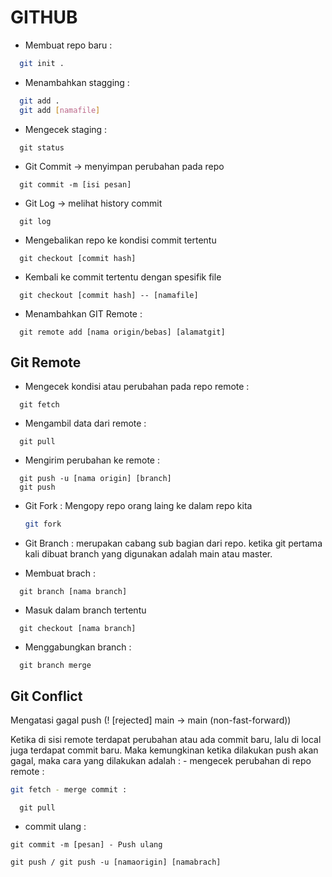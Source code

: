 # GITHUB

- Membuat repo baru :

```bash
  git init .
```

- Menambahkan stagging :

```bash
  git add .
  git add [namafile]
```

- Mengecek staging :

```
  git status
```

- Git Commit -> menyimpan perubahan pada repo

```
  git commit -m [isi pesan]
```

- Git Log -> melihat history commit

```
  git log
```

- Mengebalikan repo ke kondisi commit tertentu

```
  git checkout [commit hash]
```

- Kembali ke commit tertentu dengan spesifik file

```
  git checkout [commit hash] -- [namafile]
```

- Menambahkan GIT Remote :

```
  git remote add [nama origin/bebas] [alamatgit]
```

## Git Remote

- Mengecek kondisi atau perubahan pada repo remote :

```
  git fetch
```

- Mengambil data dari remote :

```
  git pull
```

- Mengirim perubahan ke remote :

```
  git push -u [nama origin] [branch]
  git push
```

- Git Fork : Mengopy repo orang laing ke dalam repo kita

  ```bash
  git fork
  ```

- Git Branch : merupakan cabang sub bagian dari repo. ketika git pertama kali dibuat branch yang digunakan adalah main atau master.
- Membuat brach :

```
  git branch [nama branch]
```

- Masuk dalam branch tertentu

```
  git checkout [nama branch]
```

- Menggabungkan branch :

```
  git branch merge
```

## Git Conflict

Mengatasi gagal push (! [rejected] main -> main (non-fast-forward))

Ketika di sisi remote terdapat perubahan atau ada commit baru, lalu di local juga terdapat commit baru. Maka kemungkinan ketika dilakukan push akan gagal, maka cara yang dilakukan adalah : - mengecek perubahan di repo remote :

```bash
git fetch - merge commit :
```

```
  git pull
```

- commit ulang :

```
git commit -m [pesan] - Push ulang
```

```
git push / git push -u [namaorigin] [namabrach]
```
